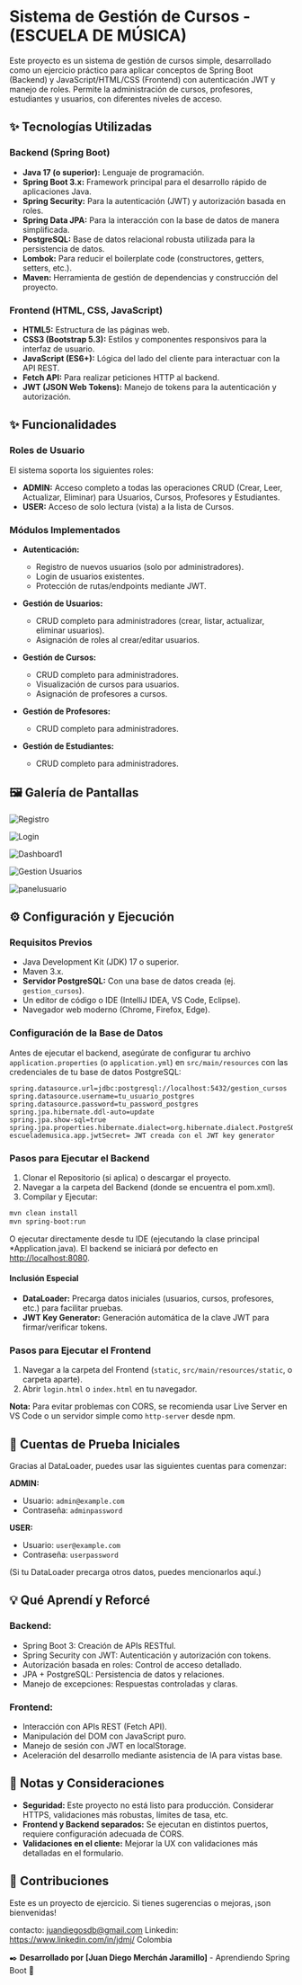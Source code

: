 # Sistema de Gestión de Cursos - (ESCUELA DE MÚSICA)

Este proyecto es un sistema de gestión de cursos simple, desarrollado como un ejercicio práctico para aplicar conceptos de Spring Boot (Backend) y JavaScript/HTML/CSS (Frontend) con autenticación JWT y manejo de roles. Permite la administración de cursos, profesores, estudiantes y usuarios, con diferentes niveles de acceso.

## ✨ Tecnologías Utilizadas

### Backend (Spring Boot)

* **Java 17 (o superior):** Lenguaje de programación.
* **Spring Boot 3.x:** Framework principal para el desarrollo rápido de aplicaciones Java.
* **Spring Security:** Para la autenticación (JWT) y autorización basada en roles.
* **Spring Data JPA:** Para la interacción con la base de datos de manera simplificada.
* **PostgreSQL:** Base de datos relacional robusta utilizada para la persistencia de datos.
* **Lombok:** Para reducir el boilerplate code (constructores, getters, setters, etc.).
* **Maven:** Herramienta de gestión de dependencias y construcción del proyecto.

### Frontend (HTML, CSS, JavaScript)

* **HTML5:** Estructura de las páginas web.
* **CSS3 (Bootstrap 5.3):** Estilos y componentes responsivos para la interfaz de usuario.
* **JavaScript (ES6+):** Lógica del lado del cliente para interactuar con la API REST.
* **Fetch API:** Para realizar peticiones HTTP al backend.
* **JWT (JSON Web Tokens):** Manejo de tokens para la autenticación y autorización.

## ✨ Funcionalidades

### Roles de Usuario

El sistema soporta los siguientes roles:

* **ADMIN:** Acceso completo a todas las operaciones CRUD (Crear, Leer, Actualizar, Eliminar) para Usuarios, Cursos, Profesores y Estudiantes.
* **USER:** Acceso de solo lectura (vista) a la lista de Cursos.

### Módulos Implementados

* **Autenticación:**

    * Registro de nuevos usuarios (solo por administradores).
    * Login de usuarios existentes.
    * Protección de rutas/endpoints mediante JWT.
* **Gestión de Usuarios:**

    * CRUD completo para administradores (crear, listar, actualizar, eliminar usuarios).
    * Asignación de roles al crear/editar usuarios.
* **Gestión de Cursos:**

    * CRUD completo para administradores.
    * Visualización de cursos para usuarios.
    * Asignación de profesores a cursos.
* **Gestión de Profesores:**

    * CRUD completo para administradores.
* **Gestión de Estudiantes:**

    * CRUD completo para administradores.

## 🖼️ Galería de Pantallas

![Registro](imagenes/registro.png)

![Login](imagenes/login.png)  

![Dashboard1](imagenes/dashboardadmin.png)

![Gestion Usuarios](imagenes/gestionusuarios.png)

![panelusuario](imagenes/dashboardusuario.png)




## ⚙️ Configuración y Ejecución

### Requisitos Previos

* Java Development Kit (JDK) 17 o superior.
* Maven 3.x.
* **Servidor PostgreSQL:** Con una base de datos creada (ej. `gestion_cursos`).
* Un editor de código o IDE (IntelliJ IDEA, VS Code, Eclipse).
* Navegador web moderno (Chrome, Firefox, Edge).

### Configuración de la Base de Datos

Antes de ejecutar el backend, asegúrate de configurar tu archivo `application.properties` (o `application.yml`) en `src/main/resources` con las credenciales de tu base de datos PostgreSQL:

```properties
spring.datasource.url=jdbc:postgresql://localhost:5432/gestion_cursos
spring.datasource.username=tu_usuario_postgres
spring.datasource.password=tu_password_postgres
spring.jpa.hibernate.ddl-auto=update
spring.jpa.show-sql=true
spring.jpa.properties.hibernate.dialect=org.hibernate.dialect.PostgreSQLDialect
escuelademusica.app.jwtSecret= JWT creada con el JWT key generator
```

### Pasos para Ejecutar el Backend

1. Clonar el Repositorio (si aplica) o descargar el proyecto.
2. Navegar a la carpeta del Backend (donde se encuentra el pom.xml).
3. Compilar y Ejecutar:

```bash
mvn clean install
mvn spring-boot:run
```

O ejecutar directamente desde tu IDE (ejecutando la clase principal \*Application.java). El backend se iniciará por defecto en [http://localhost:8080](http://localhost:8080).

#### Inclusión Especial

* **DataLoader:** Precarga datos iniciales (usuarios, cursos, profesores, etc.) para facilitar pruebas.
* **JWT Key Generator:** Generación automática de la clave JWT para firmar/verificar tokens.

### Pasos para Ejecutar el Frontend

1. Navegar a la carpeta del Frontend (`static`, `src/main/resources/static`, o carpeta aparte).
2. Abrir `login.html` o `index.html` en tu navegador.

**Nota:** Para evitar problemas con CORS, se recomienda usar Live Server en VS Code o un servidor simple como `http-server` desde npm.

## 🔑 Cuentas de Prueba Iniciales

Gracias al DataLoader, puedes usar las siguientes cuentas para comenzar:

**ADMIN:**

* Usuario: `admin@example.com`
* Contraseña: `adminpassword`

**USER:**

* Usuario: `user@example.com`
* Contraseña: `userpassword`

(Si tu DataLoader precarga otros datos, puedes mencionarlos aquí.)

## 💡 Qué Aprendí y Reforcé

### Backend:

* Spring Boot 3: Creación de APIs RESTful.
* Spring Security con JWT: Autenticación y autorización con tokens.
* Autorización basada en roles: Control de acceso detallado.
* JPA + PostgreSQL: Persistencia de datos y relaciones.
* Manejo de excepciones: Respuestas controladas y claras.

### Frontend:

* Interacción con APIs REST (Fetch API).
* Manipulación del DOM con JavaScript puro.
* Manejo de sesión con JWT en localStorage.
* Aceleración del desarrollo mediante asistencia de IA para vistas base.

## 🚧 Notas y Consideraciones

* **Seguridad:** Este proyecto no está listo para producción. Considerar HTTPS, validaciones más robustas, límites de tasa, etc.
* **Frontend y Backend separados:** Se ejecutan en distintos puertos, requiere configuración adecuada de CORS.
* **Validaciones en el cliente:** Mejorar la UX con validaciones más detalladas en el formulario.

## 🤝 Contribuciones

Este es un proyecto de ejercicio. Si tienes sugerencias o mejoras, ¡son bienvenidas!

contacto: juandiegosdb@gmail.com
Linkedin: https://www.linkedin.com/in/jdmj/
Colombia

✒️ **Desarrollado por [Juan Diego Merchán Jaramillo]** - Aprendiendo Spring Boot 🚀
